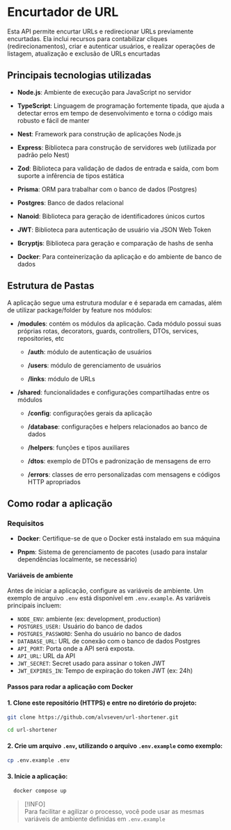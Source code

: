 # Encurtador de URL 

Esta API permite encurtar URLs e redirecionar URLs previamente encurtadas. Ela inclui recursos para contabilizar cliques (redirecionamentos), criar e autenticar usuários, e realizar operações de listagem, atualização e exclusão de URLs encurtadas

## Principais tecnologias utilizadas

- **Node.js**: Ambiente de execução para JavaScript no servidor

- **TypeScript**: Linguagem de programação fortemente tipada, que ajuda a detectar erros em tempo de desenvolvimento e torna o código mais robusto e fácil de manter

- **Nest**: Framework para construção de aplicações Node.js

- **Express**: Biblioteca para construção de servidores web (utilizada por padrão pelo Nest)

- **Zod**: Biblioteca para validação de dados de entrada e saída, com bom suporte a infêrencia de tipos estática

- **Prisma**: ORM para trabalhar com o banco de dados (Postgres)

- **Postgres**: Banco de dados relacional

- **Nanoid**: Biblioteca para geração de identificadores únicos curtos

- **JWT**: Biblioteca para autenticação de usuário via JSON Web Token

- **Bcryptjs**: Biblioteca para geração e comparação de hashs de senha

- **Docker**: Para conteinerização da aplicação e do ambiente de banco de dados


## Estrutura de Pastas

A aplicação segue uma estrutura modular e é separada em camadas, além de utilizar package/folder by feature nos módulos:

- **/modules**: contém os módulos da aplicação. Cada módulo possui suas próprias rotas, decorators, guards, controllers, DTOs, services, repositories, etc

  - **/auth**: módulo de autenticação de usuários

  - **/users**: módulo de gerenciamento de usuários

  - **/links**: módulo de URLs

- **/shared**: funcionalidades e configurações compartilhadas entre os módulos

  - **/config**: configurações gerais da aplicação

  - **/database**: configurações e helpers relacionados ao banco de dados

  - **/helpers**: funções e tipos auxiliares

  - **/dtos**: exemplo de DTOs e padronização de mensagens de erro

  - **/errors**: classes de erro personalizadas com mensagens e códigos HTTP apropriados

## Como rodar a aplicação

### Requisitos

- **Docker**: Certifique-se de que o Docker está instalado em sua máquina

- **Pnpm**: Sistema de gerenciamento de pacotes (usado para instalar dependências localmente, se necessário)

#### Variáveis de ambiente

Antes de iniciar a aplicação, configure as variáveis de ambiente. Um exemplo de arquivo `.env` está disponível em `.env.example`. As variáveis principais incluem:

- `NODE_ENV`: ambiente (ex: development, production)
- `POSTGRES_USER:` Usuário do banco de dados
- `POSTGRES_PASSWORD`: Senha do usuário no banco de dados
- `DATABASE_URL`: URL de conexão com o banco de dados Postgres
- `API_PORT`: Porta onde a API será exposta.
- `API_URL`: URL da API 
- `JWT_SECRET`: Secret usado para assinar o token JWT
- `JWT_EXPIRES_IN`: Tempo de expiração do token JWT (ex: 24h)

#### Passos para rodar a aplicação com Docker

#### 1. Clone este repositório (HTTPS) e entre no diretório do projeto:

```bash
git clone https://github.com/alvseven/url-shortener.git

cd url-shortener
```

#### 2. Crie um arquivo ```.env```, utilizando o arquivo ```.env.example``` como exemplo:

```bash
cp .env.example .env
```

#### 3. Inicie a aplicação:

```bash
  docker compose up
```

> [!INFO]  
> Para facilitar e agilizar o processo, você pode usar as mesmas variáveis de ambiente definidas em ```.env.example```

